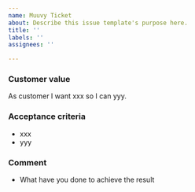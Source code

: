 ```yaml
---
name: Muuvy Ticket
about: Describe this issue template's purpose here.
title: ''
labels: ''
assignees: ''

---
```


### Customer value
As customer I want xxx so I can yyy.

### Acceptance criteria
- xxx
- yyy

### Comment
- What have you done to achieve the result
